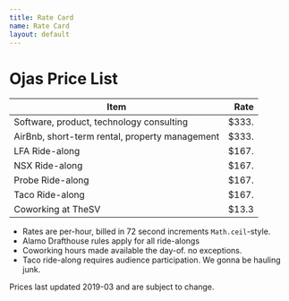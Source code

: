 ```yaml
---
title: Rate Card
name: Rate Card
layout: default
---
```


# Ojas Price List

| Item | Rate |
| ---- | ---: |
| Software, product, technology consulting | $333. |
| AirBnb, short-term rental, property management | $333. |
| LFA Ride-along | $167. |
| NSX Ride-along | $167. |
| Probe Ride-along | $167. |
| Taco Ride-along | $167. |
| Coworking at TheSV | $13.3 |

- Rates are per-hour, billed in 72 second increments `Math.ceil`-style.
- Alamo Drafthouse rules apply for all ride-alongs
- Coworking hours made available the day-of. no exceptions.
- Taco ride-along requires audience participation. We gonna be hauling junk.

Prices last updated 2019-03 and are subject to change.
